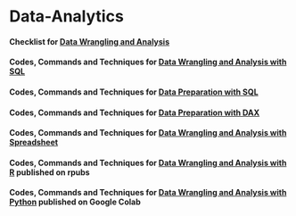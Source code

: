 # Data-Analytics
#### Checklist for [Data Wrangling and Analysis](https://github.com/Ahmet-Ozkaya/Data-Analytics/blob/main/Data%20Wrangling%20Checklist.md)
#### Codes, Commands and Techniques for [Data Wrangling and Analysis with SQL](https://github.com/Ahmet-Ozkaya/Data-Analytics/blob/main/Data%20Wrangling%20and%20Analysis%20with%20SQL.md)
#### Codes, Commands and Techniques for [Data Preparation with SQL](https://github.com/Ahmet-Ozkaya/Data-Analytics/blob/main/Data%20Preparation%20with%20SQL.md)
#### Codes, Commands and Techniques for [Data Preparation with DAX](https://github.com/Ahmet-Ozkaya/Data-Analytics/blob/main/Data%20Preparation%20with%20DAX.md)
#### Codes, Commands and Techniques for [Data Wrangling and Analysis with Spreadsheet](https://github.com/Ahmet-Ozkaya/Data-Analytics/blob/main/Data%20Wrangling%20and%20Analysis%20with%20Spreadsheet.md)
#### Codes, Commands and Techniques for [Data Wrangling and Analysis with R](https://rpubs.com/ahmet-ozkaya/985606) published on rpubs
#### Codes, Commands and Techniques for [Data Wrangling and Analysis with Python](https://colab.research.google.com/drive/1etz3KjBwNO_aMYZ1VZn80xMcQKb91CgU?usp=sharing) published on Google Colab

